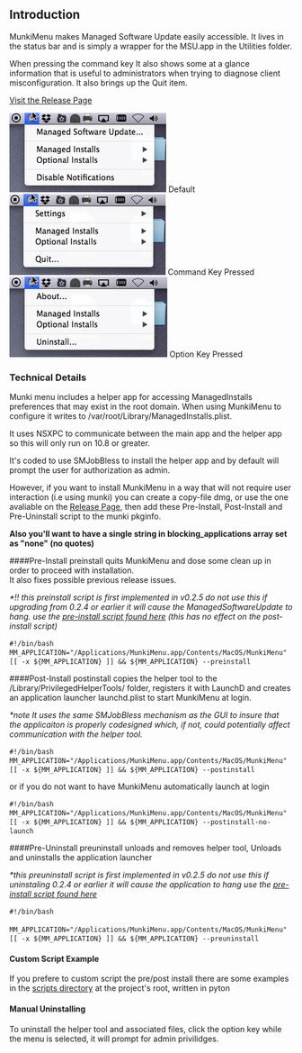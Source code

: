 ## Introduction
MunkiMenu makes Managed Software Update easily accessible.  It lives in the status bar and is simply a wrapper for the MSU.app in the Utilities folder. 

When pressing the command key It also shows some at a glance information that is useful to administrators when trying to diagnose client misconfiguration. It also brings up the Quit item.


[Visit the Release Page][releases]

![default][default] Default  
![Command Key Pressed][commandKey] Command Key Pressed  
![Option Key Pressed][optionKey] Option Key Pressed  


### Technical Details 
Munki menu includes a helper app for accessing ManagedInstalls preferences that may exist in the root domain.  When using MunkiMenu to configure it writes to /var/root/Library/ManagedInstalls.plist.

It uses NSXPC to communicate between the main app and the helper app so this will only run on 10.8 or greater.

It's coded to use SMJobBless to install the helper app and by default will prompt the user for authorization as admin. 

However, if you want to install MunkiMenu in a way that will not require user interaction (i.e using munki) you can create a copy-file dmg, or use the one avaliable on the [Release Page][releases], then add these Pre-Install, Post-Install and Pre-Uninstall script to the munki pkginfo.  

__Also you'll want to have a single string in blocking_applications array set as "none" (no quotes)__

####Pre-Install
preinstall quits MunkiMenu and dose some clean up in order to proceed with installation.  
It also fixes possible previous release issues.

_*!! this preinstall script is first implemented in v0.2.5 do not use this if upgrading from 0.2.4 or earlier it will
cause the ManagedSoftwareUpdate to hang. use the [pre-install script found here][scripts] (this has no effect on the post-install script)_
```shell
#!/bin/bash
MM_APPLICATION="/Applications/MunkiMenu.app/Contents/MacOS/MunkiMenu"
[[ -x ${MM_APPLICATION} ]] && ${MM_APPLICATION} --preinstall
```

####Post-Install
postinstall copies the helper tool to the /Library/PrivilegedHelperTools/ folder,
registers it with LaunchD and creates an application launcher launchd.plist to start MunkiMenu at login.

_*note It uses the same SMJobBless mechanism as the GUI to insure that the applicaiton is properly codesigned which, if not, could potentially affect communication with the helper tool._
```shell
#!/bin/bash
MM_APPLICATION="/Applications/MunkiMenu.app/Contents/MacOS/MunkiMenu"
[[ -x ${MM_APPLICATION} ]] && ${MM_APPLICATION} --postinstall
```
or if you do not want to have MunkiMenu automatically launch at login 
```
#!/bin/bash
MM_APPLICATION="/Applications/MunkiMenu.app/Contents/MacOS/MunkiMenu"
[[ -x ${MM_APPLICATION} ]] && ${MM_APPLICATION} --postinstall-no-launch
```
####Pre-Uninstall
preuninstall unloads and removes helper tool, Unloads and uninstalls the application launcher  

_*this preuninstall script is first implemented in v0.2.5 do not use this if uninstaling 0.2.4 or earlier it will
cause the application to hang use the [pre-install script found here][scripts]_
```shell
#!/bin/bash

MM_APPLICATION="/Applications/MunkiMenu.app/Contents/MacOS/MunkiMenu"
[[ -x ${MM_APPLICATION} ]] && ${MM_APPLICATION} --preuninstall
```

#### Custom Script Example
If you prefere to custom script the pre/post install there are some examples 
in the [scripts directory][scripts]  at the project's root, written in pyton
  
#### Manual Uninstalling
To uninstall the helper tool and associated files, click the option key while the menu is selected, it will prompt for admin privilidges.



[default]:./docs/default.png
[commandKey]:./docs/commandKey.png
[optionKey]:./docs/optionKey.png
[scripts]:./Scripts
[releases]:https://github.com/eahrold/MunkiMenu/releases
